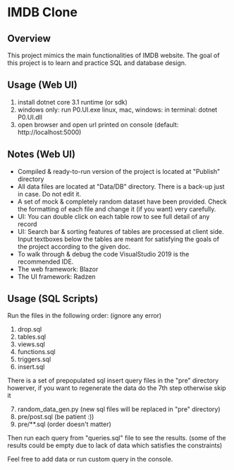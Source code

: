# IMDB Clone

## Overview

This project mimics the main functionalities of IMDB website. The goal of this project is to learn and practice SQL and database design.

## Usage (Web UI)

1. install dotnet core 3.1 runtime (or sdk)
2. windows only: run P0.UI.exe
   linux, mac, windows:
       in terminal: dotnet P0.UI.dll
3. open browser and open url printed on console (default: http://localhost:5000)

## Notes (Web UI)

- Compiled & ready-to-run version of the project is located at "Publish" directory
- All data files are located at "Data/DB" directory. There is a back-up just in case. Do not edit it.
- A set of mock & completely random dataset have been provided. Check the formatting of each file and change it (if you want) very carefully.
- UI: You can double click on each table row to see full detail of any record
- UI: Search bar & sorting features of tables are processed at client side. Input textboxes below the tables are meant for satisfying the     goals of the project according to the given doc.
- To walk through & debug the code VisualStudio 2019 is the recommended IDE.
- The web framework: Blazor
- The UI framework: Radzen

## Usage (SQL Scripts)

Run the files in the following order: (ignore any error)

1. drop.sql
2. tables.sql
3. views.sql
4. functions.sql
5. triggers.sql
6. insert.sql

There is a set of prepopulated sql insert query files in the "pre" directory
howerver, if you want to regenerate the data do the 7th step otherwise skip it

7. random_data_gen.py (new sql files will be replaced in "pre" directory)
8. pre/post.sql (be patient :))
9. pre/**.sql (order doesn't matter)

Then run each query from "queries.sql" file to see the results.
(some of the results could be empty due to lack of data which satisfies the constraints)

Feel free to add data or run custom query in the console.
  